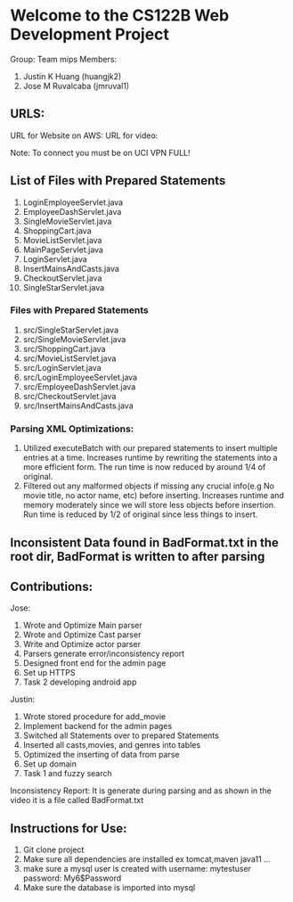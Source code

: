 # Welcome to the CS122B Web Development Project
Group: Team mips
Members:
1. Justin K Huang (huangjk2)
2. Jose M Ruvalcaba (jmruval1)

## URLS:
URL for Website on AWS: 
URL for video: 

Note: To connect you must be on UCI VPN FULL!

## List of Files with Prepared Statements
1. LoginEmployeeServlet.java 
2. EmployeeDashServlet.java 
3. SingleMovieServlet.java 
4. ShoppingCart.java 
5. MovieListServlet.java 
6. MainPageServlet.java 
7. LoginServlet.java 
8. InsertMainsAndCasts.java 
9. CheckoutServlet.java 
10. SingleStarServlet.java


### Files with Prepared Statements
1. src/SingleStarServlet.java
2. src/SingleMovieServlet.java
3. src/ShoppingCart.java
4. src/MovieListServlet.java
5. src/LoginServlet.java
6. src/LoginEmployeeServlet.java
7. src/EmployeeDashServlet.java
8. src/CheckoutServlet.java
9. src/InsertMainsAndCasts.java

### Parsing XML Optimizations:
1. Utilized executeBatch with our prepared statements to insert multiple entries at a time. 
   Increases runtime by rewriting the statements into a more efficient form. The run time is now
   reduced by around 1/4 of original.
2. Filtered out any malformed objects if missing any crucial info(e.g No movie title, no actor 
   name, etc) before inserting. Increases runtime and memory moderately since we will store less 
   objects before insertion. Run time is reduced by 1/2 of original since less things to insert.

## Inconsistent Data found in BadFormat.txt in the root dir, BadFormat is written to after parsing

## Contributions:
Jose:
1. Wrote and Optimize Main parser
2. Wrote and Optimize Cast parser
3. Write and Optimize actor parser
4. Parsers generate error/inconsistency report
5. Designed front end for the admin page
6. Set up HTTPS
7. Task 2 developing android app

Justin:
1. Wrote stored procedure for add_movie
2. Implement backend for the admin pages
3. Switched all Statements over to prepared Statements
4. Inserted all casts,movies, and genres into tables
5. Optimized the inserting of data from parse
6. Set up domain
7. Task 1 and fuzzy search

Inconsistency Report:
It is generate during parsing and as shown in the video it is a file called BadFormat.txt


## Instructions for Use:
1. Git clone project
2. Make sure all dependencies are installed ex tomcat,maven java11 ...
3. make sure a mysql user is created with username: mytestuser password: My6$Password
4. Make sure the database is imported into mysql
